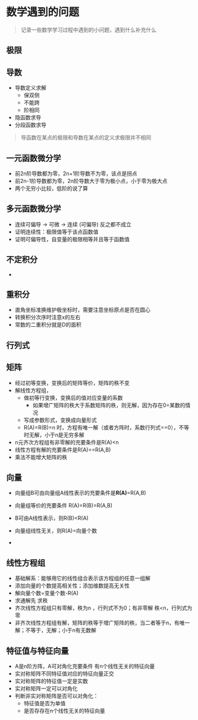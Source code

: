 # 数学遇到的问题

> 记录一些数学学习过程中遇到的小问题，遇到什么补充什么

## 极限



## 导数

- 导数定义求解
  - 保双侧
  - 不能跨
  - 阶相同
- 隐函数求导
- 分段函数求导

> 导函数在某点的极限和导数在某点的定义求极限并不相同

## 一元函数微分学

- 前2n阶导数都为零，2n+1阶导数不为零，该点是拐点
- 前2n-1阶导数都为零，2n阶导数大于零为极小点，小于零为极大点
- 两个无穷小比较，低阶的说了算

## 多元函数微分学

- 连续可偏导 -> 可微 -> 连续 (可偏导) 反之都不成立
- 证明连续性：极限值等于该点函数值
- 证明可偏导性，自变量的极限相等并且等于函数值

## 不定积分

- 

## 重积分

- 直角坐标准换维护极坐标时，需要注意坐标原点是否在圆心
- 转换积分次序时注意x的左右
- 常数的二重积分就是D的面积



## 行列式



## 矩阵

- 经过初等变换，变换后的矩阵等价，矩阵的秩不变
- 解线性方程组，
  - 做初等行变换，变换后的值对应变量的系数
    - 如果增广矩阵的秩大于系数矩阵的秩，则无解，因为存在0=某数的情况
  - 写成参数形式，变换成向量形式
  - R(A)=R(B)=n 时，方程有唯一解（或者方阵时，系数行列式==0），不等时无解，小于n是无穷多解
- n元齐次方程组有非零解的充要条件是R(A)<n
- 线性方程有解的充要条件是R(A)==R(A,B)
- 乘法不能增大矩阵的秩

## 向量

- 向量组B可由向量组A线性表示的充要条件是**R(A)**=R(A,B)

- 向量组等价的充要条件 R(A)=R(B)=R(A,B)
- B可由A线性表示，则R(B)<R(A)
- 向量组线性无关，则R(A)=向量个数
- 

## 线性方程组

- 基础解系：能够用它的线性组合表示该方程组的任意一组解
- 添加向量的个数提高相关性；添加维数提高无关性
- 解向量个数=变量个数-R(A)
- 求通解先 求秩
- 齐次线性方程组只有零解，秩为n ，行列式不为0；有非零解 秩<n，行列式为零
- 非齐次线性方程组有解，矩阵的秩等于增广矩阵的秩，当二者等于n，有唯一解；不等于，无解；小于n有无数解

## 特征值与特征向量

- A是n阶方阵，A可对角化充要条件 有n个线性无关的特征向量
- 实对称矩阵不同特征值对应的特征向量正交
- 实对称矩阵的特征值一定是实数
- 实对称矩阵一定可以对角化
- 判断非实对称矩阵是否可以对角化：
  -  特征值是否为单值
  -  是否存存在n个线性无关的特征向量